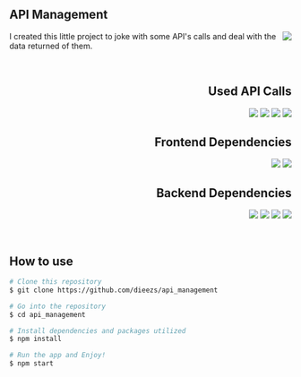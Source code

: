 ## API Management

<img align="right" src="https://img.shields.io/badge/Owner-Diego Magalhães-critical">

I created this little project to joke with some API's calls and deal with the data returned of them.

<br>
<h2 align="right">Used API Calls</h2>
<p align="right">
    <img src="https://img.shields.io/badge/API-Github-brightgreen">
    <img src="https://img.shields.io/badge/API-OpenWeather-orange">
    <img src="https://img.shields.io/badge/API-Spotify-green">
    <img src="https://img.shields.io/badge/API-Twitter-informational">
</p>

<h2 align="right">Frontend Dependencies</h2>
<p align="right">
    <img src="https://img.shields.io/badge/4.9.13-Material UI-brightgreen">
    <img src="https://img.shields.io/badge/3.10.0-react icons-blue">
</p>

<h2 align="right">Backend Dependencies</h2>
<p align="right">
    <img src="https://img.shields.io/badge/2.2.11-twit-blue">
    <img src="https://img.shields.io/badge/2.8.5-cors-blue">
    <img src="https://img.shields.io/badge/4.17.1-express-blue">
    <img src="https://img.shields.io/badge/1.1.1-node spotify api-blue">
</p>

<br>

## How to use

```bash
# Clone this repository
$ git clone https://github.com/dieezs/api_management

# Go into the repository
$ cd api_management

# Install dependencies and packages utilized
$ npm install

# Run the app and Enjoy!
$ npm start
```